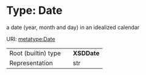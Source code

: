 
# Type: Date


a date (year, month and day) in an idealized calendar

URI: [metatype:Date](https://w3id.org/biolink/biolinkml/meta/types/Date)

|  |  |  |
| --- | --- | --- |
| Root (builtin) type | | **XSDDate** |
| Representation | | str |
